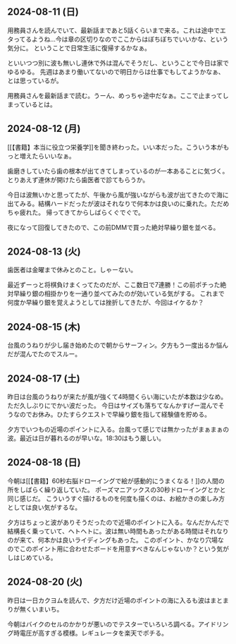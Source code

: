 ## 2024-08-11 (日)

用務員さんを読んでいて、最新話まであと5話くらいまで来る。これは途中でエタってるようね…今は章の区切りなのでここからはぼちぼちでいいかな、という気分に。
ということで日常生活に復帰するかなぁ。

といいつつ別に波も無いし連休で外は混んでそうだし、ということで今日は家でゆるゆる。
先週はあまり働いてないので明日からは仕事でもしてようかなぁ、とは思っているが。

用務員さんを最新話まで読む。うーん、めっちゃ途中だなぁ。ここで止まってしまっているとは。

## 2024-08-12 (月)

[[【書籍】本当に役立つ栄養学]]を聞き終わった。いい本だった。こういう本がもっと増えたらいいなぁ。

歯磨きしていたら歯の根本が出てきてしまっているのが一本あることに気づく。とりあえず連休が開けたら歯医者で診てもらうか。

今日は波無いかと思ってたが、午後から風が強いながらも波が出てきたので海に出てみる。結構ハードだったが波はそれなりで何本かは良いのに乗れた。ただめちゃ疲れた。
帰ってきてからしばらくぐでぐで。

夜になって回復してきたので、この前DMMで買った絶対早繰り銀を並べる。

## 2024-08-13 (火)

歯医者は金曜まで休みとのこと。しゃーない。

最近ずーっと将棋負けまくってたのだが、ここ数日で7連勝！この前ポチった絶対早繰り銀の相掛かりを一通り並べてみたのが効いている気がする。
これまで何度か早繰り銀を覚えようとしては挫折してきたが、今回はイケるか？

## 2024-08-15 (木)

台風のうねりが少し届き始めたので朝からサーフィン。夕方もう一度出るか悩んだが混んでたのでスルー。

## 2024-08-17 (土)

昨日は台風のうねりが来たが風が強くて4時間くらい海にいたが本数は少なめ。ただ久しぶりにでかい波だった。
今日はサイズも落ちてなんかすげー混んでそうなのでお休み。ひたすらクエストで早繰り銀を指して経験値を貯める。

夕方でいつもの近場のポイントに入る。台風って感じでは無かったがまぁまぁの波。最近は日が暮れるのが早いな。18:30はもう厳しい。

## 2024-08-18 (日)

今朝は[[【書籍】60秒右脳ドローイングで絵が感動的にうまくなる！]]の人間の所をしばらく繰り返していた。
ポーズマニアックスの30秒ドローイングとかと同じ感じだ。
こういうすぐ描けるものを何度も描くのは、お絵かきの楽しみ方としては良い気がするな。

夕方はちょっと波がありそうだったので近場のポイントに入る。なんだかんだで結構長く乗っていて、ヘトヘトに。波は無い時間もあったがある時間はそれなりのが来て、何本かは良いライディングもあった。
このポイント、かなり穴場なのでこのポイント用に合わせたボードを用意すべきなんじゃないか？という気がしはじめている。

## 2024-08-20 (火)

昨日は一日カクヨムを読んで、夕方だけ近場のポイントの海に入るも波はまとまりが無くいまいち。

今朝はバイクのセルのかかりが悪いのでテスターでいろいろ調べる。アイドリング時電圧が高すぎる模様。レギュレータを楽天でポチる。